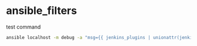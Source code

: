 # ansible_filters

test command

```bash
ansible localhost -m debug -a "msg={{ jenkins_plugins | unionattr(jenkins_plugins_custom, 'name') }}" -e @test.yml
```